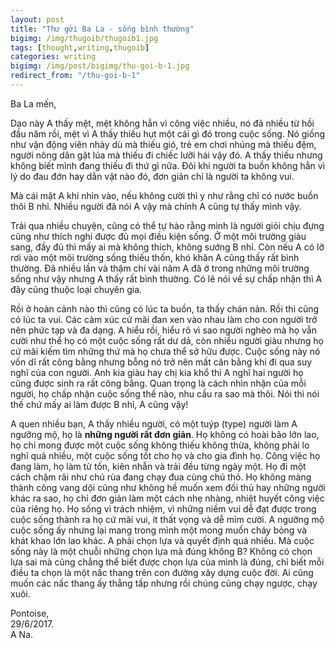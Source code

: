```yaml
---
layout: post
title: "Thư gởi Ba La - sống bình thường"
bigimg: /img/thugoib/thugoib1.jpg
tags: [thought,writing,thugoib]
categories: writing
bigimg: /img/post/bigimg/thu-goi-b-1.jpg
redirect_from: "/thu-goi-b-1"
---
```


Ba La mến,

Dạo này A thấy mệt, mệt không hẳn vì công việc nhiều, nó đã nhiều từ hồi đầu năm rồi, mệt vì A thấy thiếu hụt một cái gì đó trong cuộc sống. Nó giống như vận động viên nhảy dù mà thiếu gió, trẻ em chơi nhúng mà thiếu đệm, người nông dân gặt lúa mà thiếu đi chiếc lưỡi hái vậy đó. A thấy thiếu nhưng không biết mình đang thiếu đi thứ gì nữa. Đôi khi người ta buồn không hẳn vì lý do đau đớn hay dằn vặt nào đó, đơn giản chỉ là người ta không vui. 

Mà cái mặt A khi nhìn vào, nếu không cười thì y như rằng chỉ có nước buồn thôi B nhỉ. Nhiều người đã nói A vậy mà chính A cũng tự thấy mình vậy. 

Trải qua nhiều chuyện, cũng có thể tự hào rằng mình là người giỏi chịu đựng cũng như thích nghi được đủ mọi điều kiện sống. Ở một môi trường giàu sang, đầy đủ thì mấy ai mà không thích, không sướng B nhỉ. Còn nếu A có lỡ rơi vào một môi trường sống thiếu thốn, khó khăn A cũng thấy rất bình thường. Đã nhiều lần và thậm chí vài năm A đã ở trong những môi trường sống như vậy nhưng A thấy rất bình thường. Có lẽ nói về sự chấp nhận thì A đây cũng thuộc loại chuyên gia. 

Rồi ở hoàn cảnh nào thì cũng có lúc ta buồn, ta thấy chán nản. Rồi thì cũng có lúc ta vui. Các cảm xúc cứ mãi đan xen vào nhau làm cho con người trở nên phức tạp và đa dạng. A hiểu rồi, hiểu rõ vì sao người nghèo mà họ vẫn cười như thể họ có một cuộc sống rất dư dả, còn nhiều người giàu nhưng họ cứ mãi kiếm tìm những thứ mà họ chưa thể sở hữu được. Cuộc sống này nó vốn dĩ rất công bằng nhưng bỗng nó trở nên mất cân bằng khi đi qua suy nghĩ của con người. Anh kia giàu hay chị kia khổ thì A nghĩ hai người họ cũng được sinh ra rất công bằng. Quan trọng là cách nhìn nhận của mỗi người, họ chấp nhận cuộc sống thế nào, nhu cầu ra sao mà thôi. Nói thì nói thế chứ mấy ai làm được B nhỉ, A cũng vậy!

A quen nhiều bạn, A thấy nhiều người, có một tuýp (type) người làm A ngưỡng mộ, họ là **những người rất đơn giản**. Họ không có hoài bão lớn lao, họ chỉ mong được một cuộc sống không thiếu không thừa, không phải lo nghĩ quá nhiều, một cuộc sống tốt cho họ và cho gia đình họ. Công việc họ đang làm, họ làm từ tốn, kiên nhẫn và trải đều từng ngày một. Họ đi một cách chậm rãi như chú rùa đang chạy đua cùng chú thỏ. Họ không màng thành công vang dội cũng như không hề muốn xem đối thủ hay những người khác ra sao, họ chỉ đơn giản làm một cách nhẹ nhàng, nhiệt huyết công việc của riêng họ. Họ sống vì trách nhiệm, vì những niềm vui dễ đạt được trong cuộc sống thành ra họ cứ mãi vui, ít thất vọng và dễ mỉm cười. A ngưỡng mộ cuộc sống ấy nhưng lại mang trong mình một mong muốn cháy bỏng và khát khao lớn lao khác. A phải chọn lựa và quyết định quá nhiều. Mà cuộc sống này là một chuỗi những chọn lựa mà đúng không B? Không có chọn lựa sai mà cũng chẳng thể biết được chọn lựa của mình là đúng, chỉ biết mỗi điều ta chọn là một nấc thang trên con đường xây dựng cuộc đời. Ai cũng muốn các nấc thang ấy thẳng tấp nhưng rồi chúng cũng chạy ngược, chạy xuôi.

Pontoise, <br />
29/6/2017. <br />
A Na.